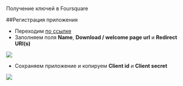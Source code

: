 Получение ключей в Foursquare

##Регистрация приложения

* Переходим [по ссылке][1]
* Заполняем поля **Name**, **Download / welcome page url** и **Redirect URI(s)**

[![](http://file.modx.pro/files/5/6/f/56faea13d7d0f2ed1970321f11bc0c4as.jpg)](http://file.modx.pro/files/5/6/f/56faea13d7d0f2ed1970321f11bc0c4a.png)

* Сохраняем приложение и копируем **Client id** и **Client secret**

[![](http://file.modx.pro/files/1/a/b/1ab80d3e1fc11ba271d6a4f2f0d56870s.jpg)](http://file.modx.pro/files/1/a/b/1ab80d3e1fc11ba271d6a4f2f0d56870.png)


[1]: https://ru.foursquare.com/developers/register